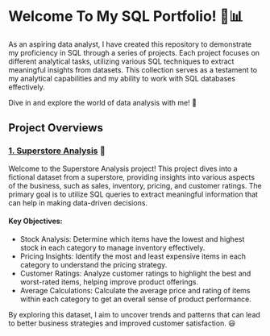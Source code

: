 
# Welcome To My SQL Portfolio! 🎉📊
As an aspiring data analyst, I have created this repository to demonstrate my proficiency in SQL through a series of projects. Each project focuses on different analytical tasks, utilizing various SQL techniques to extract meaningful insights from datasets. This collection serves as a testament to my analytical capabilities and my ability to work with SQL databases effectively.

Dive in and explore the world of data analysis with me! 🌟

## Project Overviews
### [1. Superstore Analysis](https://github.com/JoyDavis/SQL/blob/main/Superstore%20Database) 🛒
   
Welcome to the Superstore Analysis project! This project dives into a fictional dataset from a superstore, providing insights into various aspects of the business, such as sales, inventory, pricing, and customer ratings. The primary goal is to utilize SQL queries to extract meaningful information that can help in making data-driven decisions.

#### Key Objectives:
- Stock Analysis: Determine which items have the lowest and highest stock in each category to manage inventory effectively.
- Pricing Insights: Identify the most and least expensive items in each category to understand the pricing strategy.
- Customer Ratings: Analyze customer ratings to highlight the best and worst-rated items, helping improve product offerings.
- Average Calculations: Calculate the average price and rating of items within each category to get an overall sense of product performance.
  
By exploring this dataset, I aim to uncover trends and patterns that can lead to better business strategies and improved customer satisfaction. 😃
